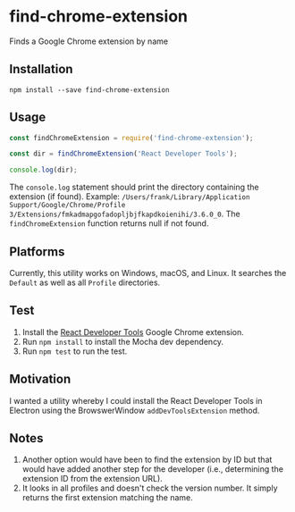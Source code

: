 # find-chrome-extension

Finds a Google Chrome extension by name

## Installation

```
npm install --save find-chrome-extension
```

## Usage

```javascript
const findChromeExtension = require('find-chrome-extension');

const dir = findChromeExtension('React Developer Tools');

console.log(dir);
```

The `console.log` statement should print the directory containing the extension (if found). Example: `/Users/frank/Library/Application Support/Google/Chrome/Profile 3/Extensions/fmkadmapgofadopljbjfkapdkoienihi/3.6.0_0`. The `findChromeExtension` function returns null if not found.

## Platforms

Currently, this utility works on Windows, macOS, and Linux. It searches the `Default` as well as all `Profile` directories.

## Test

1. Install the [React Developer Tools](chrome://extensions/?id=fmkadmapgofadopljbjfkapdkoienihi) Google Chrome extension.
2. Run `npm install` to install the Mocha dev dependency.
2. Run `npm test` to run the test.

## Motivation

I wanted a utility whereby I could install the React Developer Tools in Electron using the BrowswerWindow `addDevToolsExtension` method.

## Notes

1. Another option would have been to find the extension by ID but that would have added another step for the developer (i.e., determining the extension ID from the extension URL).
2. It looks in all profiles and doesn't check the version number. It simply returns the first extension matching the name.